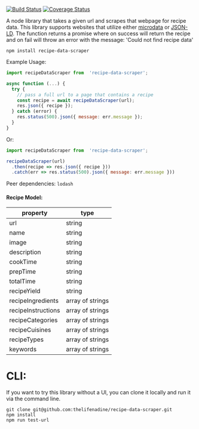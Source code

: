[![Build Status](https://travis-ci.com/thelifenadine/recipe-data-scraper.svg?token=zksFH4xCnprxMjskVPuR&branch=master)](https://travis-ci.com/thelifenadine/recipe-data-scraper) [![Coverage Status](https://coveralls.io/repos/github/thelifenadine/recipe-data-scraper/badge.svg?branch=master)](https://coveralls.io/github/thelifenadine/recipe-data-scraper?branch=master)


A node library that takes a given url and scrapes that webpage for recipe data. This library supports websites that utilize either [microdata](https://schema.org/Recipe) or [JSON-LD](https://developers.google.com/search/docs/data-types/recipe). The function returns a promise where on success will return the recipe and on fail will throw an error with the message: 'Could not find recipe data'

```
npm install recipe-data-scraper
```

Example Usage:
```javascript
import recipeDataScraper from  'recipe-data-scraper';

async function (...) {
  try {
    // pass a full url to a page that contains a recipe
    const recipe = await recipeDataScraper(url);
    res.json({ recipe });
  } catch (error) {
    res.status(500).json({ message: err.message });
  }
}

```

Or:

```javascript
import recipeDataScraper from  'recipe-data-scraper';

recipeDataScraper(url)
  .then(recipe => res.json({ recipe }))
  .catch(err => res.status(500).json({ message: err.message }))
```

Peer dependencies: `lodash`


#### Recipe Model:
| property | type |
| ----------- | ----------- |
| url | string |
| name | string |
| image | string |
| description | string |
| cookTime | string |
| prepTime | string |
| totalTime | string |
| recipeYield | string |
| recipeIngredients | array of strings |
| recipeInstructions | array of strings |
| recipeCategories | array of strings |
| recipeCuisines | array of strings |
| recipeTypes | array of strings |
| keywords | array of strings |


# CLI:
If you want to try this library without a UI, you can clone it locally and run it via the command line.

```
git clone git@github.com:thelifenadine/recipe-data-scraper.git
npm install
npm run test-url
```
